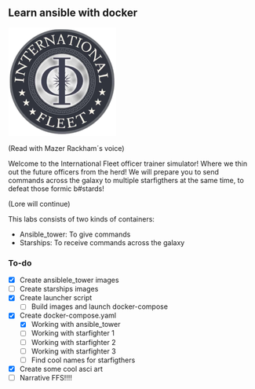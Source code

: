 ## Learn ansible with docker

![](./srcs/png_internationalfleet_logo.png)

(Read with Mazer Rackham´s voice)

Welcome to the International Fleet officer trainer simulator! Where we thin out the future officers from the herd! We will prepare you to send commands across the galaxy to multiple starfigthers at the same time, to defeat those formic b#stards!

(Lore will continue)

This labs consists of two kinds of containers:

 * Ansible_tower: To give commands
 * Starships: To receive commands across the galaxy

### To-do
 - [x] Create ansiblele_tower images
 - [ ] Create starships images
 - [x] Create launcher script
 	- [ ] Build images and launch docker-compose
 - [x] Create docker-compose.yaml
 	- [x] Working with ansible_tower
 	- [ ] Working with starfighter 1
 	- [ ] Working with starfighter 2
 	- [ ] Working with starfighter 3
 	- [ ] Find cool names for starfigthers
 - [x] Create some cool asci art
 - [ ] Narrative FFS!!!!
